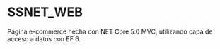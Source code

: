 # SSNET_WEB
 Página e-commerce hecha con NET Core 5.0 MVC, utilizando capa de acceso a datos con EF 6. 

